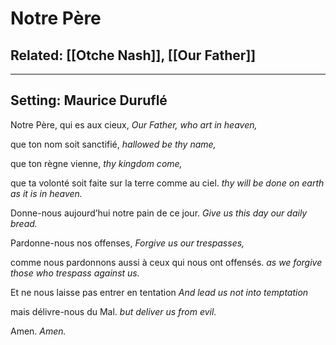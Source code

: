 # Notre Père
## Related: [[Otche Nash]], [[Our Father]]

***

## Setting: Maurice Duruflé

Notre Père, qui es aux cieux,
*Our Father, who art in heaven,*

que ton nom soit sanctifié,
*hallowed be thy name,*

que ton règne vienne,
*thy kingdom come,*

que ta volonté soit faite sur la terre comme au ciel.
*thy will be done on earth as it is in heaven.*

Donne-nous aujourd’hui notre pain de ce jour.
*Give us this day our daily bread.*

Pardonne-nous nos offenses,
*Forgive us our trespasses,*

comme nous pardonnons aussi à ceux qui nous ont offensés.
*as we forgive those who trespass against us.*

Et ne nous laisse pas entrer en tentation
*And lead us not into temptation*

mais délivre-nous du Mal.
*but deliver us from evil.*

Amen.
*Amen.*
